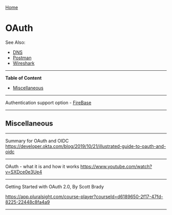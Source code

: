 [Home](Readme.md)
# OAuth

See Also:

  - [DNS](DNS.md)
  - [Postman](Postman.md)
  - [Wireshark](Wireshark.md)

---

**Table of Content**

- [Miscellaneous](OAuth.md#miscellaneous)

---

Authentication support option - [FireBase](https://firebase.google.com/)

---

## Miscellaneous

---

Summary for OAuth and OIDC    
https://developer.okta.com/blog/2019/10/21/illustrated-guide-to-oauth-and-oidc

---

OAuth - what it is and how it works
https://www.youtube.com/watch?v=SXDce0e3Ue4

---

Getting Started with OAuth 2.0, By Scott Brady

https://app.pluralsight.com/course-player?courseId=d6189650-2f17-47fd-8225-22448c8fa4a9

---